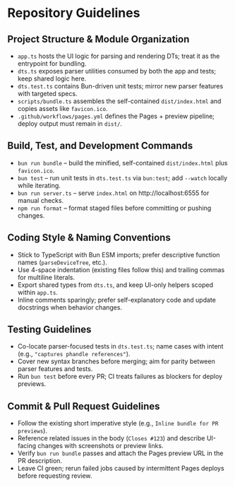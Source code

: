 # Repository Guidelines

## Project Structure & Module Organization

- `app.ts` hosts the UI logic for parsing and rendering DTs; treat it as the entrypoint for bundling.
- `dts.ts` exposes parser utilities consumed by both the app and tests; keep shared logic here.
- `dts.test.ts` contains Bun-driven unit tests; mirror new parser features with targeted specs.
- `scripts/bundle.ts` assembles the self-contained `dist/index.html` and copies assets like `favicon.ico`.
- `.github/workflows/pages.yml` defines the Pages + preview pipeline; deploy output must remain in `dist/`.

## Build, Test, and Development Commands

- `bun run bundle` – build the minified, self-contained `dist/index.html` plus `favicon.ico`.
- `bun test` – run unit tests in `dts.test.ts` via `bun:test`; add `--watch` locally while iterating.
- `bun run server.ts` – serve `index.html` on http://localhost:6555 for manual checks.
- `npm run format` – format staged files before committing or pushing changes.

## Coding Style & Naming Conventions

- Stick to TypeScript with Bun ESM imports; prefer descriptive function names (`parseDeviceTree`, etc.).
- Use 4-space indentation (existing files follow this) and trailing commas for multiline literals.
- Export shared types from `dts.ts`, and keep UI-only helpers scoped within `app.ts`.
- Inline comments sparingly; prefer self-explanatory code and update docstrings when behavior changes.

## Testing Guidelines

- Co-locate parser-focused tests in `dts.test.ts`; name cases with intent (e.g., `"captures phandle references"`).
- Cover new syntax branches before merging; aim for parity between parser features and tests.
- Run `bun test` before every PR; CI treats failures as blockers for deploy previews.

## Commit & Pull Request Guidelines

- Follow the existing short imperative style (e.g., `Inline bundle for PR previews`).
- Reference related issues in the body (`Closes #123`) and describe UI-facing changes with screenshots or preview links.
- Verify `bun run bundle` passes and attach the Pages preview URL in the PR description.
- Leave CI green; rerun failed jobs caused by intermittent Pages deploys before requesting review.
